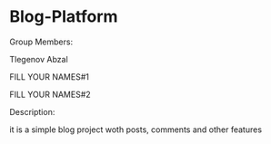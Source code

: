 # Blog-Platform
Group Members:

Tlegenov Abzal

FILL YOUR NAMES#1

FILL YOUR NAMES#2

Description:

it is a simple blog project woth posts, comments and other features
